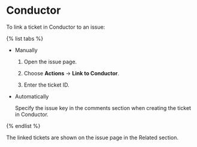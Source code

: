 # Conductor

To link a ticket in Conductor to an issue:

{% list tabs %}

- Manually

    1. Open the issue page.

    1. Choose **Actions** → **Link to Conductor**.

    1. Enter the ticket ID.

- Automatically

    Specify the issue key in the comments section when creating the ticket in Conductor.

{% endlist %}

The linked tickets are shown on the issue page in the Related section.

